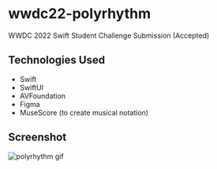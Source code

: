 # wwdc22-polyrhythm
WWDC 2022 Swift Student Challenge Submission (Accepted)

## Technologies Used
- Swift
- SwiftUI
- AVFoundation
- Figma
- MuseScore (to create musical notation)

## Screenshot
![polyrhythm gif](Screenshots/polyrhythm-round.gif)
